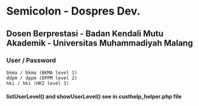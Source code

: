 # Semicolon - Dospres Dev.

## Dosen Berprestasi - Badan Kendali Mutu Akademik - Universitas Muhammadiyah Malang

### User / Password
```
bkma / bkma (BKMA level 1)
ddpm / dppm (DPPM level 2)
hki / hki (HKI level 3)
```

#### listUserLevel() and showUserLevel() see in custhelp_helper.php file
